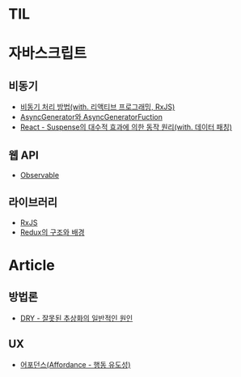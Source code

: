 # TIL

# 자바스크립트

## 비동기

- [비동기 처리 방법(with. 리액티브 프로그래밍, RxJS)](https://github.com/Tap-Kim/TIL/blob/main/2024/08/05_TIL.md)
- [AsyncGenerator와 AsyncGeneratorFuction](https://github.com/Tap-Kim/TIL/blob/main/2024/08/06_TIL.md#asyncgenerator%EC%99%80-asyncgeneratorfuction)
- [React - Suspense의 대수적 효과에 의한 동작 원리(with. 데이터 패칭)](https://github.com/Tap-Kim/TIL/blob/main/2024/08/07_TIL.md)

## 웹 API

- [Observable](https://github.com/Tap-Kim/TIL/blob/main/2024/08/05_TIL.md#observable)

## 라이브러리

- [RxJS](https://github.com/Tap-Kim/TIL/blob/main/2024/08/05_TIL.md#rxjs)
- [Redux의 구조와 배경](https://github.com/Tap-Kim/TIL/blob/main/2024/08/08_TIL.m)

# Article

## 방법론

- [DRY - 잘못된 추상화의 일반적인 원인](https://github.com/Tap-Kim/TIL/blob/main/2024/08/02_TIL.md#dry---%EC%9E%98%EB%AA%BB%EB%90%9C-%EC%B6%94%EC%83%81%ED%99%94%EC%9D%98-%EC%9D%BC%EB%B0%98%EC%A0%81%EC%9D%B8-%EC%9B%90%EC%9D%B8)

## UX

- [어포던스(Affordance - 행동 유도성)]()

<!-- 1. 어떤 문제가 있었는지
2. 내가 시도해본 것들
3. 어떻게 해결했는지
4. 무엇을 새롭게 알았는지 -->
